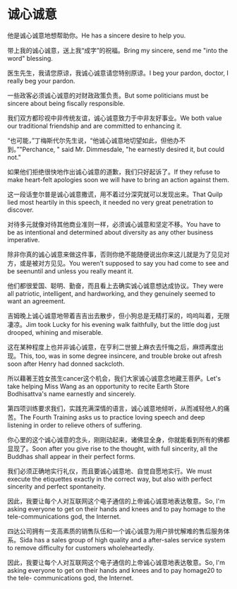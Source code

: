 # 诚心诚意

<p><span class="chinese">他是诚心诚意地想帮助你。</span><span class="english">He has a sincere desire to help you.</span></p>

<p><span class="chinese">带上我的诚心诚意，送上我“成字”的祝福。</span><span class="english">Bring my sincere, send me "into the word" blessing.</span></p>

<p><span class="chinese">医生先生，我请您原谅，我诚心诚意请您特别原谅。</span><span class="english">I beg your pardon, doctor, I really beg your pardon.</span></p>

<p><span class="chinese">一些政客必须诚心诚意的对财政政策负责。</span><span class="english">But some politicians must be sincere about being fiscally responsible.</span></p>

<p><span class="chinese">我们双方都珍视中非传统友谊，诚心诚意致力于中非友好事业。</span><span class="english">We both value our traditional friendship and are committed to enhancing it.</span></p>

<p><span class="chinese">“也可能，”丁梅斯代尔先生说，“他诚心诚意地切望如此，但他办不到。”</span><span class="english">"Perchance, " said Mr. Dimmesdale, "he earnestly desired it, but could not."</span></p>

<p><span class="chinese">如果他们拒绝很快地作出诚心诚意的道歉，我们只好起诉了。</span><span class="english">If they refuse to make heart-felt apologies soon we will have to bring an action against them.</span></p>

<p><span class="chinese">这一段话奎尔普是诚心诚意撒谎，用不着过分深究就可以发现出来。</span><span class="english">That Quilp lied most heartily in this speech, it needed no very great penetration to discover.</span></p>

<p><span class="chinese">对待多元就像对待其他商业准则一样，必须诚心诚意和坚定不移。</span><span class="english">You have to be as intentional and determined about diversity as any other business imperative.</span></p>

<p><span class="chinese">除非你真的诚心诚意来做这件事，否则你绝不能随便说出你来这儿就是为了见见对方，或是被对方见见。</span><span class="english">You weren’t supposed to say you had come to see and be seenuntil and unless you really meant it.</span></p>

<p><span class="chinese">他们都很爱国、聪明、勤奋，而且看上去确实诚心诚意想达成协议。</span><span class="english">They were all patriotic, intelligent, and hardworking, and they genuinely seemed to want an agreement.</span></p>

<p><span class="chinese">吉姆晚上诚心诚意地带着吉吉出去散步，但小狗总是无精打采的，呜呜叫着，无限凄凉。</span><span class="english">Jim took Lucky for his evening walk faithfully, but the little dog just drooped, whining and miserable.</span></p>

<p><span class="chinese">这在某种程度上也并非诚心诚意，在亨利二世披上麻衣去忏悔之后，麻烦再度出现。</span><span class="english">This, too, was in some degree insincere, and trouble broke out afresh soon after Henry had donned sackcloth.</span></p>

<p><span class="chinese">所以藉著王姓女孩生cancer这个机会，我们大家诚心诚意念地藏王菩萨。</span><span class="english">Let's take helping Miss Wang as an opportunity to recite Earth Store Bodhisattva's name earnestly and sincerely.</span></p>

<p><span class="chinese">第四项训练要求我们，实践充满深情的语言，诚心诚意地倾听，从而减轻他人的痛苦。</span><span class="english">The Fourth Training asks us to practice loving speech and deep listening in order to relieve others of suffering.</span></p>

<p><span class="chinese">你心里的这个诚心诚意的念头，刚刚动起来，诸佛显全身，你就能看到所有的佛都显现了。</span><span class="english">Soon after you give rise to the thought, with full sincerity, all the Buddhas shall appear in their perfect forms.</span></p>

<p><span class="chinese">我们必须正确地实行礼仪，而且要诚心诚意地、自觉自愿地实行。</span><span class="english">We must execute the etiquettes exactly in the correct way, but also with perfect sincerity and perfect spontaneity.</span></p>

<p><span class="chinese">因此，我要让每个人对互联网这个电子通信的上帝诚心诚意地表达敬意。</span><span class="english">So, I'm asking everyone to get on their hands and knees and to pay homage to the tele-communications god, the Internet.</span></p>

<p><span class="chinese">四达公司拥有一支高素质的销售队伍和一个诚心诚意为用户排忧解难的售后服务体系。</span><span class="english">Sida has a sales group of high quality and a after-sales service system to remove difficulty for customers wholeheartedly.</span></p>

<p><span class="chinese">因此，我要让每个人对互联网这个电子通信的上帝诚心诚意地表达敬意。</span><span class="english">So, I'm asking everyone to get on their hands and knees and to pay homage20 to the tele- communications god, the Internet.</span></p>

